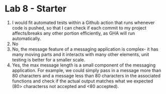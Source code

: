 # Lab 8 - Starter

1) I would fit automated tests within a Github action that runs whenever code is pushed, so that I can check if each commit to my project affects/breaks any other portion efficiently, as GHA will run automatically. 
2) No
3) No, the message feature of a messaging application is complex- it has many moving parts and it interacts with many other elements, unit testing is better for a smaller scale. 
4) Yes, the max message length is a small component of the messaging application. For example, we could simply pass in a message more than 80 characters and a message less than 80 characters in the associated functions and check if the actual output matches what we expected (80> characterss not accepted and <80 accepted).
